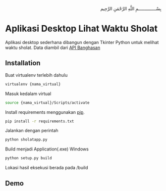 <p align="right">
بِسْــــــــــــــمِ اللَّهِ الرَّحْمَنِ الرَّحِيم 
</p>

# Aplikasi Desktop Lihat Waktu Sholat

Aplikasi desktop sederhana dibangun dengan Tkinter Python untuk melihat waktu sholat. Data diambil dari [API Banghasan](https://api.banghasan.com/)

## Installation

Buat virtualenv terlebih dahulu
```bash
virtualenv {nama_virtual}
```
Masuk kedalam virtual
```bash
source {nama_virtual}/Scripts/activate
```
Install requirements menggunakan [pip](https://pip.pypa.io/en/stable/).
```bash
pip install -r requirements.txt
```
Jalankan dengan perintah
```bash
python sholatapp.py
```
Build menjadi Application(.exe) Windows
```bash
python setup.py build
```
Lokasi hasil eksekusi berada pada /build
## Demo
<!-- ![Alt Text](https://media.giphy.com/media/vFKqnCdLPNOKc/giphy.gif) -->


